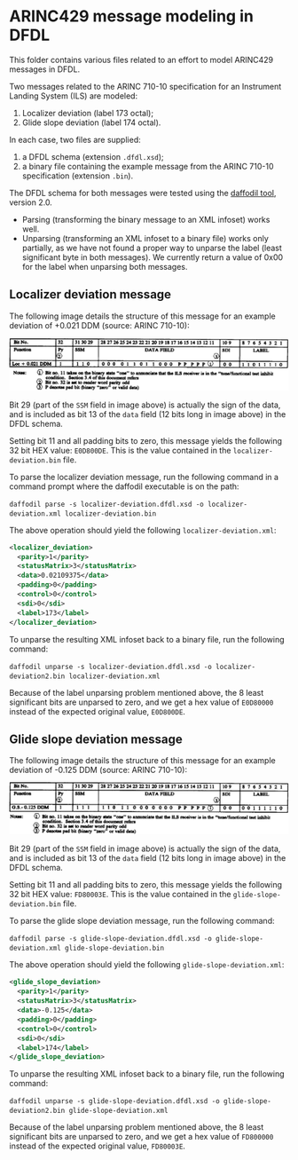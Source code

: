 # ARINC429 message modeling in DFDL

This folder contains various files related to an effort to model ARINC429 messages in DFDL.

Two messages related to the ARINC 710-10 specification for an Instrument Landing System (ILS) are modeled:

  1. Localizer deviation (label 173 octal);
  2. Glide slope deviation (label 174 octal).

In each case, two files are supplied:

  1. a DFDL schema (extension `.dfdl.xsd`);
  2. a binary file containing the example message from the ARINC 710-10 specification (extension `.bin`).
  
The DFDL schema for both messages were tested using the [daffodil tool](https://opensource.ncsa.illinois.edu/confluence/display/DFDL/Getting+Daffodil), version 2.0.
  * Parsing (transforming the binary message to an XML infoset) works well.
  * Unparsing (transforming an XML infoset to a binary file) works only partially, as we have not found a proper way to unparse the label (least significant byte in both messages). We currently return a value of 0x00 for the label when unparsing both messages.

## Localizer deviation message

The following image details the structure of this message for an example deviation of +0.021 DDM (source: ARINC 710-10):

![localizer-deviation message structure](https://github.com/rchampag/dfdl/blob/master/localizer-deviation.png)

Bit 29 (part of the `SSM` field in image above) is actually the sign of the data, and is included as bit 13 of the `data` field (12 bits long in image above) in the DFDL schema.

Setting bit 11 and all padding bits to zero, this message yields the following 32 bit HEX value: `E0D800DE`. This is the value contained in the `localizer-deviation.bin` file.

To parse the localizer deviation message, run the following command in a command prompt where the daffodil executable is on the path:

`daffodil parse -s localizer-deviation.dfdl.xsd -o localizer-deviation.xml localizer-deviation.bin`

The above operation should yield the following `localizer-deviation.xml`:

```xml
<localizer_deviation>
  <parity>1</parity>
  <statusMatrix>3</statusMatrix>
  <data>0.02109375</data>
  <padding>0</padding>
  <control>0</control>
  <sdi>0</sdi>
  <label>173</label>
</localizer_deviation>
```

To unparse the resulting XML infoset back to a binary file, run the following command:

`daffodil unparse -s localizer-deviation.dfdl.xsd -o localizer-deviation2.bin localizer-deviation.xml`

Because of the label unparsing problem mentioned above, the 8 least significant bits are unparsed to zero, and we get a hex value of `E0D80000` instead of the expected original value, `E0D800DE`.

## Glide slope deviation message

The following image details the structure of this message for an example deviation of -0.125 DDM (source: ARINC 710-10):

![glide-slope-deviation message structure](https://github.com/rchampag/dfdl/blob/master/glide-slope-deviation.png)

Bit 29 (part of the `SSM` field in image above) is actually the sign of the data, and is included as bit 13 of the `data` field (12 bits long in image above) in the DFDL schema.

Setting bit 11 and all padding bits to zero, this message yields the following 32 bit HEX value: `FD80003E`. This is the value contained in the `glide-slope-deviation.bin` file.

To parse the glide slope deviation message, run the following command:

`daffodil parse -s glide-slope-deviation.dfdl.xsd -o glide-slope-deviation.xml glide-slope-deviation.bin`

The above operation should yield the following `glide-slope-deviation.xml`:

```xml
<glide_slope_deviation>
  <parity>1</parity>
  <statusMatrix>3</statusMatrix>
  <data>-0.125</data>
  <padding>0</padding>
  <control>0</control>
  <sdi>0</sdi>
  <label>174</label>
</glide_slope_deviation>
```

To unparse the resulting XML infoset back to a binary file, run the following command:

`daffodil unparse -s glide-slope-deviation.dfdl.xsd -o glide-slope-deviation2.bin glide-slope-deviation.xml`

Because of the label unparsing problem mentioned above, the 8 least significant bits are unparsed to zero, and we get a hex value of `FD800000` instead of the expected original value, `FD80003E`.
